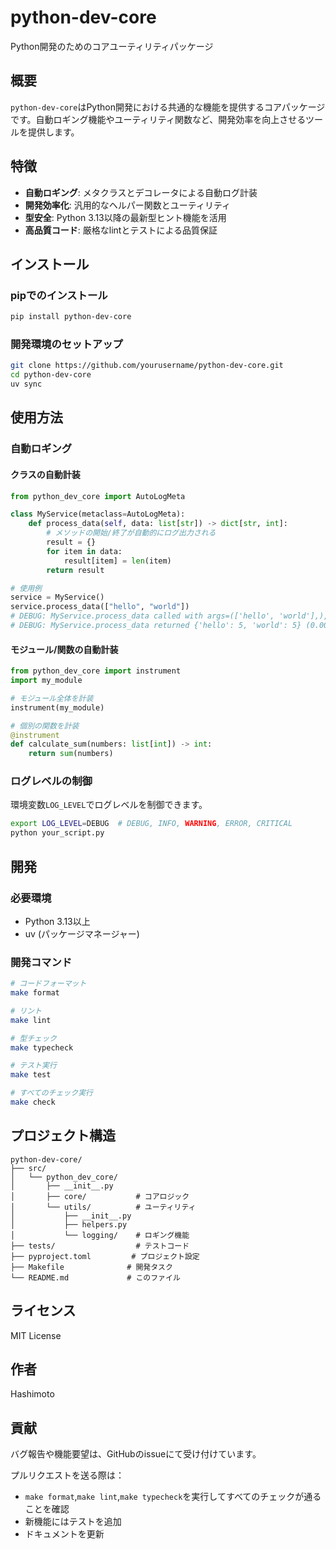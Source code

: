 # python-dev-core

Python開発のためのコアユーティリティパッケージ

## 概要

`python-dev-core`はPython開発における共通的な機能を提供するコアパッケージです。自動ロギング機能やユーティリティ関数など、開発効率を向上させるツールを提供します。

## 特徴

- **自動ロギング**: メタクラスとデコレータによる自動ログ計装
- **開発効率化**: 汎用的なヘルパー関数とユーティリティ
- **型安全**: Python 3.13以降の最新型ヒント機能を活用
- **高品質コード**: 厳格なlintとテストによる品質保証

## インストール

### pipでのインストール

```bash
pip install python-dev-core
```

### 開発環境のセットアップ

```bash
git clone https://github.com/yourusername/python-dev-core.git
cd python-dev-core
uv sync
```

## 使用方法

### 自動ロギング

#### クラスの自動計装

```python
from python_dev_core import AutoLogMeta

class MyService(metaclass=AutoLogMeta):
    def process_data(self, data: list[str]) -> dict[str, int]:
        # メソッドの開始/終了が自動的にログ出力される
        result = {}
        for item in data:
            result[item] = len(item)
        return result

# 使用例
service = MyService()
service.process_data(["hello", "world"])
# DEBUG: MyService.process_data called with args=(['hello', 'world'],), kwargs={}
# DEBUG: MyService.process_data returned {'hello': 5, 'world': 5} (0.0001 s)
```

#### モジュール/関数の自動計装

```python
from python_dev_core import instrument
import my_module

# モジュール全体を計装
instrument(my_module)

# 個別の関数を計装
@instrument
def calculate_sum(numbers: list[int]) -> int:
    return sum(numbers)
```

### ログレベルの制御

環境変数`LOG_LEVEL`でログレベルを制御できます。

```bash
export LOG_LEVEL=DEBUG  # DEBUG, INFO, WARNING, ERROR, CRITICAL
python your_script.py
```

## 開発

### 必要環境

- Python 3.13以上
- uv (パッケージマネージャー)

### 開発コマンド

```bash
# コードフォーマット
make format

# リント
make lint

# 型チェック
make typecheck

# テスト実行
make test

# すべてのチェック実行
make check
```

## プロジェクト構造

```
python-dev-core/
├── src/
│   └── python_dev_core/
│       ├── __init__.py
│       ├── core/           # コアロジック
│       └── utils/          # ユーティリティ
│           ├── __init__.py
│           ├── helpers.py
│           └── logging/    # ロギング機能
├── tests/                  # テストコード
├── pyproject.toml         # プロジェクト設定
├── Makefile              # 開発タスク
└── README.md             # このファイル
```

## ライセンス

MIT License

## 作者

Hashimoto

## 貢献

バグ報告や機能要望は、GitHubのissueにて受け付けています。

プルリクエストを送る際は：
- `make format`,`make lint`,`make typecheck`を実行してすべてのチェックが通ることを確認
- 新機能にはテストを追加
- ドキュメントを更新
